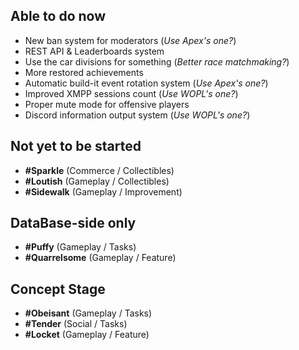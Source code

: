 ## Able to do now

* New ban system for moderators (_Use Apex's one?_)
* REST API & Leaderboards system
* Use the car divisions for something (_Better race matchmaking?_)
* More restored achievements 
* Automatic build-it event rotation system (_Use Apex's one?_)
* Improved XMPP sessions count (_Use WOPL's one?_)
* Proper mute mode for offensive players
* Discord information output system (_Use WOPL's one?_)

## Not yet to be started

* **#Sparkle** (Commerce / Collectibles)
* **#Loutish** (Gameplay / Collectibles)
* **#Sidewalk** (Gameplay / Improvement)

## DataBase-side only

* **#Puffy** (Gameplay / Tasks)
* **#Quarrelsome** (Gameplay / Feature)

## Concept Stage

* **#Obeisant** (Gameplay / Tasks)
* **#Tender** (Social / Tasks)
* **#Locket** (Gameplay / Feature)
